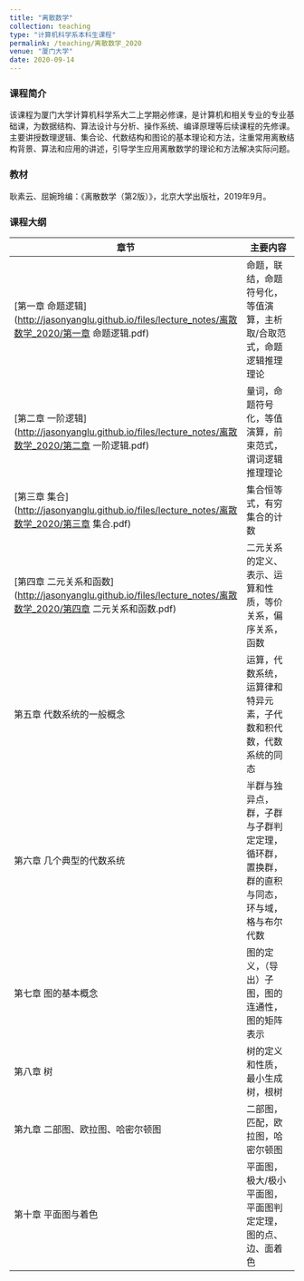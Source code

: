 ```yaml
---
title: "离散数学"
collection: teaching
type: "计算机科学系本科生课程"
permalink: /teaching/离散数学_2020
venue: "厦门大学"
date: 2020-09-14
---
```


### 课程简介

该课程为厦门大学计算机科学系大二上学期必修课，是计算机和相关专业的专业基础课，为数据结构、算法设计与分析、操作系统、编译原理等后续课程的先修课。主要讲授数理逻辑、集合论、代数结构和图论的基本理论和方法，注重常用离散结构背景、算法和应用的讲述，引导学生应用离散数学的理论和方法解决实际问题。  

### 教材

耿素云、屈婉玲编：《离散数学（第2版）》，北京大学出版社，2019年9月。

### 课程大纲

| 章节                              | 主要内容                                                     |
| --------------------------------- | ------------------------------------------------------------ |
| [第一章 命题逻辑](http://jasonyanglu.github.io/files/lecture_notes/离散数学_2020/第一章 命题逻辑.pdf)                   | 命题，联结，命题符号化，等值演算，主析取/合取范式，命题逻辑推理理论 |
| [第二章 一阶逻辑](http://jasonyanglu.github.io/files/lecture_notes/离散数学_2020/第二章 一阶逻辑.pdf)                   | 量词，命题符号化，等值演算，前束范式，谓词逻辑推理理论       |
| [第三章 集合](http://jasonyanglu.github.io/files/lecture_notes/离散数学_2020/第三章 集合.pdf)                     | 集合恒等式，有穷集合的计数                                   |
| [第四章 二元关系和函数](http://jasonyanglu.github.io/files/lecture_notes/离散数学_2020/第四章 二元关系和函数.pdf)             | 二元关系的定义、表示、运算和性质，等价关系，偏序关系，函数   |
| 第五章 代数系统的一般概念         | 运算，代数系统，运算律和特异元素，子代数和积代数，代数系统的同态 |
| 第六章 几个典型的代数系统         | 半群与独异点，群，子群与子群判定定理，循环群，置换群，群的直积与同态，环与域，格与布尔代数 |
| 第七章 图的基本概念               | 图的定义，（导出）子图，图的连通性，图的矩阵表示             |
| 第八章 树                         | 树的定义和性质，最小生成树，根树                             |
| 第九章 二部图、欧拉图、哈密尔顿图 | 二部图，匹配，欧拉图，哈密尔顿图                             |
| 第十章 平面图与着色               | 平面图，极大/极小平面图，平面图判定定理，图的点、边、面着色  |

